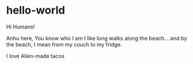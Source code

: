 # hello-world

Hi Humans!

Anhu here, You know who I am
I like long walks along the beach… and by the beach, I mean from my couch to my fridge.

I love Alien-made tacos

